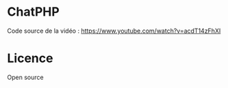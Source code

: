 # ChatPHP
Code source de la vidéo : https://www.youtube.com/watch?v=acdT14zFhXI

# Licence
Open source
